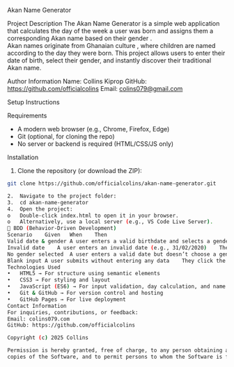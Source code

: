 
 Akan Name Generator

Project Description
The   Akan Name Generator   is a simple web application that calculates the   day of the week   a user was born and assigns them a corresponding   Akan name   based on their   gender  .  
Akan names originate from   Ghanaian culture  , where children are named according to the day they were born. This project allows users to enter their date of birth, select their gender, and instantly discover their traditional Akan name.


Author Information
  Name:   Collins Kiprop
  GitHub:   https://github.com/officialcolins
  Email:   colins079@gmail.com


Setup Instructions

Requirements
- A modern web browser (e.g., Chrome, Firefox, Edge)
- Git (optional, for cloning the repo)
- No server or backend is required (HTML/CSS/JS only)

Installation
1.   Clone the repository   (or download the ZIP):
   ```bash
   git clone https://github.com/officialcolins/akan-name-generator.git

2.	Navigate to the project folder:
3.	cd akan-name-generator
4.	Open the project:
o	Double-click index.html to open it in your browser.
o	Alternatively, use a local server (e.g., VS Code Live Server).
🧪 BDD (Behavior-Driven Development)
Scenario	Given	When	Then
Valid date & gender	A user enters a valid birthdate and selects a gender	They click the “Get Akan Name” button	The app displays their Akan name with the correct day
Invalid date	A user enters an invalid date (e.g., 31/02/2020)	They click the button	An alert notifies them to enter a valid date
No gender selected	A user enters a valid date but doesn’t choose a gender	They click the button	An alert prompts them to select their gender
Blank input	A user submits without entering any data	They click the button	An alert appears asking for required inputs
Technologies Used
•	HTML5 → For structure using semantic elements
•	CSS3 → For styling and layout
•	JavaScript (ES6) → For input validation, day calculation, and name assignment
•	Git & GitHub → For version control and hosting
•	GitHub Pages → For live deployment
Contact Information
For inquiries, contributions, or feedback:
 Email: colins079.com
GitHub: https://github.com/officialcolins 

Copyright (c) 2025 Collins

Permission is hereby granted, free of charge, to any person obtaining a copy of this software and associated documentation files (the "Software"), to deal in the Software without restriction, including without limitation the rights to use, copy, modify, merge, publish, distribute, sublicense, and/or sell
copies of the Software, and to permit persons to whom the Software is furnished to do so, subject to the following conditions:
